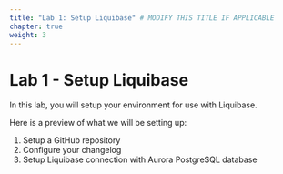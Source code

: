 ```yaml
---
title: "Lab 1: Setup Liquibase" # MODIFY THIS TITLE IF APPLICABLE
chapter: true
weight: 3
---
```


# Lab 1 - Setup Liquibase 

In this lab, you will setup your environment for use with Liquibase. 

Here is a preview of what we will be setting up:

1. Setup a GitHub repository
2. Configure your changelog
3. Setup Liquibase connection with Aurora PostgreSQL database

